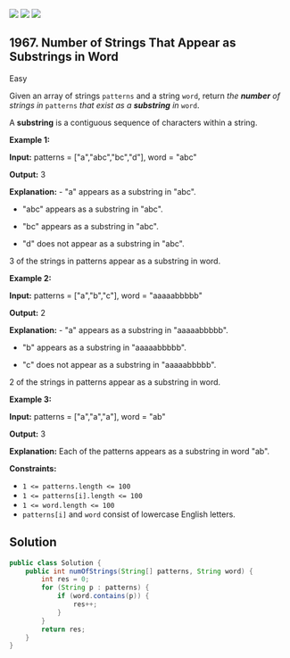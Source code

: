 [![](https://img.shields.io/github/stars/javadev/LeetCode-in-Java?label=Stars&style=flat-square)](https://github.com/javadev/LeetCode-in-Java)
[![](https://img.shields.io/github/forks/javadev/LeetCode-in-Java?label=Fork%20me%20on%20GitHub%20&style=flat-square)](https://github.com/javadev/LeetCode-in-Java/fork)
[![](https://img.shields.io/badge/-LeetCode%20in%20Kotlin-blue?style=flat-square)](https://github.com/javadev/LeetCode-in-Kotlin)

## 1967\. Number of Strings That Appear as Substrings in Word

Easy

Given an array of strings `patterns` and a string `word`, return _the **number** of strings in_ `patterns` _that exist as a **substring** in_ `word`.

A **substring** is a contiguous sequence of characters within a string.

**Example 1:**

**Input:** patterns = ["a","abc","bc","d"], word = "abc"

**Output:** 3

**Explanation:** - "a" appears as a substring in "abc".

- "abc" appears as a substring in "abc".

- "bc" appears as a substring in "abc".

- "d" does not appear as a substring in "abc". 
  
3 of the strings in patterns appear as a substring in word.

**Example 2:**

**Input:** patterns = ["a","b","c"], word = "aaaaabbbbb"

**Output:** 2

**Explanation:** - "a" appears as a substring in "aaaaabbbbb". 

- "b" appears as a substring in "aaaaabbbbb". 

- "c" does not appear as a substring in "aaaaabbbbb". 
  
2 of the strings in patterns appear as a substring in word.

**Example 3:**

**Input:** patterns = ["a","a","a"], word = "ab"

**Output:** 3

**Explanation:** Each of the patterns appears as a substring in word "ab".

**Constraints:**

*   `1 <= patterns.length <= 100`
*   `1 <= patterns[i].length <= 100`
*   `1 <= word.length <= 100`
*   `patterns[i]` and `word` consist of lowercase English letters.

## Solution

```java
public class Solution {
    public int numOfStrings(String[] patterns, String word) {
        int res = 0;
        for (String p : patterns) {
            if (word.contains(p)) {
                res++;
            }
        }
        return res;
    }
}
```